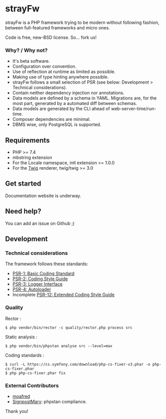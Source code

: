 # strayFw

strayFw is a PHP framework trying to be modern without following fashion, between full-featured frameworks and micro ones.

Code is free, new-BSD license. So... fork us!

### Why? / Why not?

* It's beta software.
* Configuration over convention.
* Use of reflection at runtime as limited as possible.
* Making use of type hinting anywhere possible.
* strayFw follows a small selection of PSR (see below: Development > Technical considerations).
* Contain neither dependency injection nor annotations.
* Data models are defined by a schema in YAML. Migrations are, for the most part, generated by a automated diff between schemas.
* Data models are generated by the CLI ahead of web-server-time/run-time.
* Composer dependencies are minimal.
* DBMS wise, only PostgreSQL is supported.

## Requirements

* PHP >= 7.4
* mbstring extension
* For the Locale namespace, intl extension >= 1.0.0
* For the [Twig](https://twig.symfony.com/ 'Twig') renderer, twig/twig >= 3.0

## Get started

Documentation website is underway.

## Need help?

You can add an issue on Github ;)

## Development

### Technical considerations

The framework follows these standards:

* [PSR-1: Basic Coding Standard](https://github.com/php-fig/fig-standards/blob/master/accepted/PSR-1-basic-coding-standard.md 'PSR-1: Basic Coding Standard')
* [PSR-2: Coding Style Guide](https://github.com/php-fig/fig-standards/blob/master/accepted/PSR-2-coding-style-guide.md 'PSR-2: Coding Style Guide')
* [PSR-3: Logger Interface](https://github.com/php-fig/fig-standards/blob/master/accepted/PSR-3-logger-interface.md 'PSR-3: Logger Interface')
* [PSR-4: Autoloader](https://github.com/php-fig/fig-standards/blob/master/accepted/PSR-4-autoloader.md 'PSR-4: Autoloader')
* Incomplete [PSR-12: Extended Coding Style Guide](https://github.com/php-fig/fig-standards/blob/master/accepted/PSR-12-extended-coding-style-guide.md 'Extended Coding Style Guide')

### Quality

Rector :

    $ php vendor/bin/rector -c quality/rector.php process src

Static analysis :

    $ php vendor/bin/phpstan analyse src --level=max

Coding standards :

    $ curl -L https://cs.symfony.com/download/php-cs-fixer-v3.phar -o php-cs-fixer.phar
    $ php php-cs-fixer.phar fix

### External Contributors

* [moafred](https://github.com/moafred 'moafred')
* [SignpostMarv](https://github.com/SignpostMarv 'SignpostMarv'): phpstan compliance.

Thank you!
